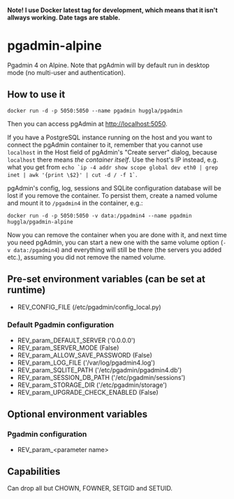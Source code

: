 **Note! I use Docker latest tag for development, which means that it isn't allways working. Date tags are stable.**

# pgadmin-alpine
Pgadmin 4 on Alpine. Note that pgAdmin will by default run in desktop mode (no multi-user and authentication).

## How to use it
```
docker run -d -p 5050:5050 --name pgadmin huggla/pgadmin
```
Then you can access pgAdmin at <http://localhost:5050>.

If you have a PostgreSQL instance running on the host and you want to connect the pgAdmin container to it, remember that you cannot use `localhost` in the Host field of pgAdmin's "Create server" dialog, because `localhost` there means *the container itself*. Use the host's IP instead, e.g. what you get from `` echo `ip -4 addr show scope global dev eth0 | grep inet | awk '{print \$2}' | cut -d / -f 1` ``.

pgAdmin's config, log, sessions and SQLite configuration database will be lost if you remove the container. To persist them, create a named volume and mount it to `/pgadmin4` in the container, e.g.:
```
docker run -d -p 5050:5050 -v data:/pgadmin4 --name pgadmin huggla/pgadmin-alpine
```
Now you can remove the container when you are done with it, and next time you need pgAdmin, you can start a new one with the same volume option (`-v data:/pgadmin4`) and everything will still be there (the servers you added etc.), assuming you did not remove the named volume.

## Pre-set environment variables (can be set at runtime)
* REV_CONFIG_FILE (/etc/pgadmin/config_local.py)
### Default Pgadmin configuration
* REV_param_DEFAULT_SERVER ('0.0.0.0')
* REV_param_SERVER_MODE (False)
* REV_param_ALLOW_SAVE_PASSWORD (False)
* REV_param_LOG_FILE ('/var/log/pgadmin4.log')
* REV_param_SQLITE_PATH ('/etc/pgadmin/pgadmin4.db')
* REV_param_SESSION_DB_PATH ('/etc/pgadmin/sessions')
* REV_param_STORAGE_DIR ('/etc/pgadmin/storage')
* REV_param_UPGRADE_CHECK_ENABLED (False)

## Optional environment variables
### Pgadmin configuration
* REV_param_&lt;parameter name&gt;

## Capabilities
Can drop all but CHOWN, FOWNER, SETGID and SETUID.

